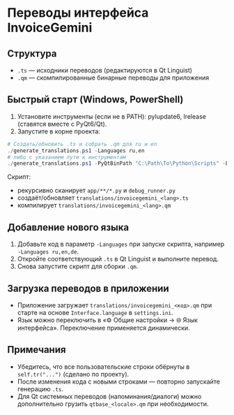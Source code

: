 # Переводы интерфейса InvoiceGemini

## Структура
- `.ts` — исходники переводов (редактируются в Qt Linguist)
- `.qm` — скомпилированные бинарные переводы для приложения

## Быстрый старт (Windows, PowerShell)
1. Установите инструменты (если не в PATH): pylupdate6, lrelease (ставятся вместе с PyQt6/Qt).
2. Запустите в корне проекта:

```powershell
# Создать/обновить .ts и собрать .qm для ru и en
./generate_translations.ps1 -Languages ru,en
# либо с указанием пути к инструментам
./generate_translations.ps1 -PyQtBinPath "C:\Path\To\Python\Scripts" -Languages ru,en
```

Скрипт:
- рекурсивно сканирует `app/**/*.py` и `debug_runner.py`
- создаёт/обновляет `translations/invoicegemini_<lang>.ts`
- компилирует `translations/invoicegemini_<lang>.qm`

## Добавление нового языка
1. Добавьте код в параметр `-Languages` при запуске скрипта, например `-Languages ru,en,de`.
2. Откройте соответствующий `.ts` в Qt Linguist и выполните перевод.
3. Снова запустите скрипт для сборки `.qm`.

## Загрузка переводов в приложении
- Приложение загружает `translations/invoicegemini_<код>.qm` при старте на основе `Interface.language` в `settings.ini`.
- Язык можно переключить в «⚙️ Общие настройки → 🌐 Язык интерфейса». Переключение применяется динамически.

## Примечания
- Убедитесь, что все пользовательские строки обёрнуты в `self.tr("...")` (сделано по проекту).
- После изменения кода с новыми строками — повторно запускайте генерацию `.ts`.
- Для Qt системных переводов (напоминания/диалоги) можно дополнительно грузить `qtbase_<locale>.qm` при необходимости.
